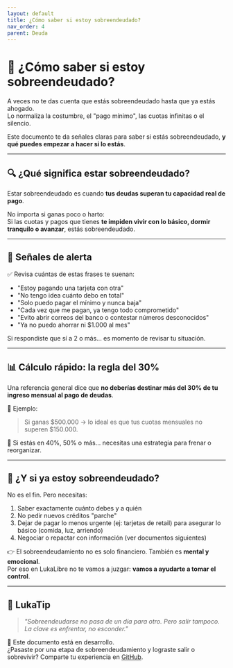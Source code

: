 ```yaml
---
layout: default
title: ¿Cómo saber si estoy sobreendeudado?
nav_order: 4
parent: Deuda
---
```


# 🧮 ¿Cómo saber si estoy sobreendeudado?

A veces no te das cuenta que estás sobreendeudado hasta que ya estás ahogado.  
Lo normaliza la costumbre, el "pago mínimo", las cuotas infinitas o el silencio.

Este documento te da señales claras para saber si estás sobreendeudado, **y qué puedes empezar a hacer si lo estás**.

---

## 🔍 ¿Qué significa estar sobreendeudado?

Estar sobreendeudado es cuando **tus deudas superan tu capacidad real de pago**.

No importa si ganas poco o harto:  
Si las cuotas y pagos que tienes **te impiden vivir con lo básico, dormir tranquilo o avanzar**, estás sobreendeudado.

---

## 🚨 Señales de alerta

✅ Revisa cuántas de estas frases te suenan:

- "Estoy pagando una tarjeta con otra"
- "No tengo idea cuánto debo en total"
- "Solo puedo pagar el mínimo y nunca baja"
- "Cada vez que me pagan, ya tengo todo comprometido"
- "Evito abrir correos del banco o contestar números desconocidos"
- "Ya no puedo ahorrar ni $1.000 al mes"

Si respondiste que sí a 2 o más... es momento de revisar tu situación.

---

## 📊 Cálculo rápido: la regla del 30%

Una referencia general dice que **no deberías destinar más del 30% de tu ingreso mensual al pago de deudas**.

💬 Ejemplo:
> Si ganas $500.000 → lo ideal es que tus cuotas mensuales no superen $150.000.

📌 Si estás en 40%, 50% o más… necesitas una estrategia para frenar o reorganizar.

---

## 🧠 ¿Y si ya estoy sobreendeudado?

No es el fin. Pero necesitas:

1. Saber exactamente cuánto debes y a quién
2. No pedir nuevos créditos "parche"
3. Dejar de pagar lo menos urgente (ej: tarjetas de retail) para asegurar lo básico (comida, luz, arriendo)
4. Negociar o repactar con información (ver documentos siguientes)

👉 El sobreendeudamiento no es solo financiero. También es **mental y emocional**.  
Por eso en LukaLibre no te vamos a juzgar: **vamos a ayudarte a tomar el control**.

---

## 🧠 LukaTip

> *"Sobreendeudarse no pasa de un día para otro. Pero salir tampoco. La clave es enfrentar, no esconder."*

📌 Este documento está en desarrollo.  
¿Pasaste por una etapa de sobreendeudamiento y lograste salir o sobrevivir? Comparte tu experiencia en [GitHub](https://github.com/raestrada/lukalibre).
